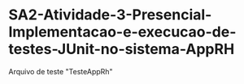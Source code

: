 # SA2-Atividade-3-Presencial-Implementacao-e-execucao-de-testes-JUnit-no-sistema-AppRH
 
Arquivo de teste "TesteAppRh"